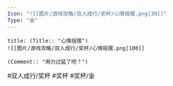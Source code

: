 ```yaml
---
Icon: "![[图片/游戏攻略/双人成行/奖杯/心情摇摆.png|30]]"
Type: "金"
---
```

```ad-common-gold-trophy
title: (Title:: "心情摇摆")
![[图片/游戏攻略/双人成行/奖杯/心情摇摆.png|100]]

(Comment:: "用力过猛了吧？")
```

#双人成行/奖杯 #奖杯 #奖杯/金
